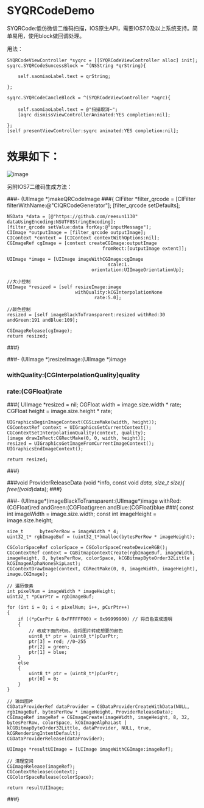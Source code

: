 # SYQRCodeDemo

SYQRCode:低仿微信二维码扫描，IOS原生API，需要IOS7.0及以上系统支持。简单易用，使用block做回调处理。

用法：
    
    SYQRCodeViewController *syqrc = [[SYQRCodeViewController alloc] init];
    syqrc.SYQRCodeSuncessBlock = ^(NSString *qrString){
        
        self.saomiaoLabel.text = qrString;
    
    };
    
    syqrc.SYQRCodeCancleBlock = ^(SYQRCodeViewController *aqrc){
    
        self.saomiaoLabel.text = @"扫描取消~";
        [aqrc dismissViewControllerAnimated:YES completion:nil];
    
    };
    [self presentViewController:syqrc animated:YES completion:nil];

# 效果如下：
 ![image](https://github.com/reesun1130/SYQRCodeDemo/raw/master/SYQRCodeDemo/syqrcode.png)
 
另附IOS7二维码生成方法：

###- (UIImage *)makeQRCodeImage
###{
    CIFilter *filter_qrcode = [CIFilter filterWithName:@"CIQRCodeGenerator"];
    [filter_qrcode setDefaults];

    
    NSData *data = [@"https://github.com/reesun1130" dataUsingEncoding:NSUTF8StringEncoding];
    [filter_qrcode setValue:data forKey:@"inputMessage"];
    CIImage *outputImage = [filter_qrcode outputImage];
    CIContext *context = [CIContext contextWithOptions:nil];
    CGImageRef cgImage = [context createCGImage:outputImage
                                       fromRect:[outputImage extent]];
    
    UIImage *image = [UIImage imageWithCGImage:cgImage
                                         scale:1.
                                   orientation:UIImageOrientationUp];
    
    //大小控制
    UIImage *resized = [self resizeImage:image
                             withQuality:kCGInterpolationNone
                                    rate:5.0];
    
    //颜色控制
    resized = [self imageBlackToTransparent:resized withRed:30 andGreen:191 andBlue:109];
    
    CGImageRelease(cgImage);
    return resized;
###}

###- (UIImage *)resizeImage:(UIImage *)image
###             withQuality:(CGInterpolationQuality)quality
###                    rate:(CGFloat)rate
###{
	UIImage *resized = nil;
	CGFloat width = image.size.width * rate;
	CGFloat height = image.size.height * rate;
	
	UIGraphicsBeginImageContext(CGSizeMake(width, height));
	CGContextRef context = UIGraphicsGetCurrentContext();
	CGContextSetInterpolationQuality(context, quality);
	[image drawInRect:CGRectMake(0, 0, width, height)];
	resized = UIGraphicsGetImageFromCurrentImageContext();
	UIGraphicsEndImageContext();
	
	return resized;
###}

###void ProviderReleaseData (void *info, const void *data, size_t size){
    free((void*)data);
###}

###- (UIImage*)imageBlackToTransparent:(UIImage*)image withRed:(CGFloat)red andGreen:(CGFloat)green andBlue:(CGFloat)blue
###{
    const int imageWidth = image.size.width;
    const int imageHeight = image.size.height;
    
    size_t      bytesPerRow = imageWidth * 4;
    uint32_t* rgbImageBuf = (uint32_t*)malloc(bytesPerRow * imageHeight);
    
    CGColorSpaceRef colorSpace = CGColorSpaceCreateDeviceRGB();
    CGContextRef context = CGBitmapContextCreate(rgbImageBuf, imageWidth, imageHeight, 8, bytesPerRow, colorSpace, kCGBitmapByteOrder32Little | kCGImageAlphaNoneSkipLast);
    CGContextDrawImage(context, CGRectMake(0, 0, imageWidth, imageHeight), image.CGImage);
    
    // 遍历像素
    int pixelNum = imageWidth * imageHeight;
    uint32_t *pCurPtr = rgbImageBuf;
    
    for (int i = 0; i < pixelNum; i++, pCurPtr++)
    {
        if ((*pCurPtr & 0xFFFFFF00) < 0x99999900) // 将白色变成透明
        {
            // 改成下面的代码，会将图片转成想要的颜色
            uint8_t* ptr = (uint8_t*)pCurPtr;
            ptr[3] = red; //0~255
            ptr[2] = green;
            ptr[1] = blue;
        }
        else
        {
            uint8_t* ptr = (uint8_t*)pCurPtr;
            ptr[0] = 0;
        }
    }
    
    // 输出图片
    CGDataProviderRef dataProvider = CGDataProviderCreateWithData(NULL, rgbImageBuf, bytesPerRow * imageHeight, ProviderReleaseData);
    CGImageRef imageRef = CGImageCreate(imageWidth, imageHeight, 8, 32, bytesPerRow, colorSpace, kCGImageAlphaLast | kCGBitmapByteOrder32Little, dataProvider, NULL, true, kCGRenderingIntentDefault);
    CGDataProviderRelease(dataProvider);
    
    UIImage *resultUIImage = [UIImage imageWithCGImage:imageRef];
    
    // 清理空间
    CGImageRelease(imageRef);
    CGContextRelease(context);
    CGColorSpaceRelease(colorSpace);
    
    return resultUIImage;
###}


